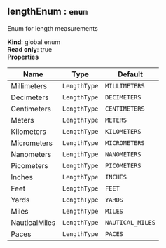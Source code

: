 <a name="lengthEnum"></a>

## lengthEnum : <code>enum</code>
Enum for length measurements

**Kind**: global enum  
**Read only**: true  
**Properties**

| Name | Type | Default |
| --- | --- | --- |
| Millimeters | <code>LengthType</code> | <code>MILLIMETERS</code> | 
| Decimeters | <code>LengthType</code> | <code>DECIMETERS</code> | 
| Centimeters | <code>LengthType</code> | <code>CENTIMETERS</code> | 
| Meters | <code>LengthType</code> | <code>METERS</code> | 
| Kilometers | <code>LengthType</code> | <code>KILOMETERS</code> | 
| Micrometers | <code>LengthType</code> | <code>MICROMETERS</code> | 
| Nanometers | <code>LengthType</code> | <code>NANOMETERS</code> | 
| Picometers | <code>LengthType</code> | <code>PICOMETERS</code> | 
| Inches | <code>LengthType</code> | <code>INCHES</code> | 
| Feet | <code>LengthType</code> | <code>FEET</code> | 
| Yards | <code>LengthType</code> | <code>YARDS</code> | 
| Miles | <code>LengthType</code> | <code>MILES</code> | 
| NauticalMiles | <code>LengthType</code> | <code>NAUTICAL_MILES</code> | 
| Paces | <code>LengthType</code> | <code>PACES</code> | 

